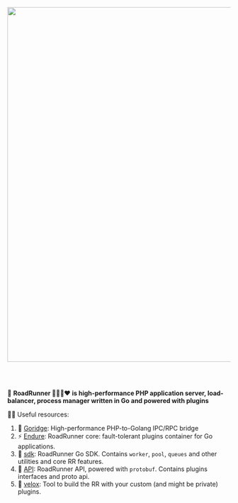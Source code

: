 <p align="center"><a href="https://roadrunner.dev" target="_blank"><img src="https://user-images.githubusercontent.com/796136/50286124-6f7f3780-046f-11e9-9f45-e8fedd4f786d.png" width="800"></a></p>

<br><br/>

🙋‍ **RoadRunner 💪🇺🇦❤️ is high-performance PHP application server, load-balancer, process manager written in Go and powered with plugins**   

👩‍💻 Useful resources:
1. 🧙 [Goridge](https://github.com/roadrunner-server/goridge): High-performance PHP-to-Golang IPC/RPC bridge
2. ⚡ [Endure](https://github.com/roadrunner-server/endure): RoadRunner core: fault-tolerant plugins container for Go applications.
3. 🤖 [sdk](https://github.com/roadrunner-server/sdk): RoadRunner Go SDK. Contains `worker`, `pool`, `queues` and other utilities and core RR features.
4. 🔌 [API](https://github.com/roadrunner-server/api): RoadRunner API, powered with `protobuf`. Contains plugins interfaces and proto api.
5. 🧱 [velox](https://github.com/roadrunner-server/velox): Tool to build the RR with your custom (and might be private) plugins.
